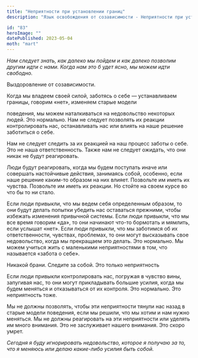 ```yaml
---
title: "Неприятности при установлении границ"
description: "Язык освобождения от созависимости - Неприятности при установлении границ"

id: "83"
heroImage: ""
datePublished: 2023-05-04
moth: "mart"
---
```


_Нам_ _следует_ _знать,_ _как_ _далеко_ _мы_ _пойдем_ _и_ _как_ _далеко_
_позволим_ _другим_ _идти_ _с_ _нами._ _Когда_ _нам_ _это_ _б_ _удет_ _ясно,_
_мы_ _можем_ _идти_ _свободно._

Выздоровление от созависимости.

Когда мы владеем своей силой, заботясь о себе — устанавливаем границы, говорим
«нет», изменяем старые модели

поведения, мы можем наталкиваться на недовольство некоторых людей. Это
нормально. Нам не следует позволять их реакции контролировать нас,
останавливать нас или влиять на наше решение заботиться о себе.

Нам не следует следить за их реакцией на наш процесс заботы о себе. Это не
наша ответственность. Также нам не следует ожидать, что они никак не будут
реагировать.

Люди будут реагировать, когда мы будем поступать иначе или совершать
настойчивые действия, занимаясь собой, особенно, если наше решение каким-то
образом на них влияет. Позвольте им иметь их чувства. Позвольте им иметь их
реакции. Но стойте на своем курсе во что бы то ни стало.

Если люди привыкли, что мы ведем себя определенным образом, то они будут
делать попытки убедить нас оставаться прежними, чтобы избежать изменения
привычной системы. Если люди привыкли, что мы все время говорим «да», то они
начинают что-то бормотать и мямлить, если услышат «нет». Если люди привыкли,
что мы заботимся об их ответственности, чувствах, проблемах, то они могут
высказывать свое недовольство, когда мы прекращаем это делать. Это нормально.
Мы можем учиться жить с маленькими неприятностями в том, что называется
«забота о себе».

Никакой брани. Следите за собой. Это только неприятность

Если люди привыкли контролировать нас, погружая в чувство вины, запугивая нас,
то они могут прикладывать большие усилия, когда мы будем меняться и
отказываться от их контроля. Это нормально. Это неприятность тоже.

Мы не должны позволять, чтобы эти неприятности тянули нас назад в старые
модели поведения, если мы решили, что мы хотим и нам нужно меняться. Мы не
должны реагировать на эти неприятности или уделять им много внимания. Это не
заслуживает нашего внимания. Это скоро умрет.

_Сегодня_ _я_ _буду_ _игнорировать_ _недовольство,_ _которое_ _я_ _получаю_
_за_ _то,_ _что_ _я_ _меняюсь_ _или_ _делаю_ _какие-либо_ _усилия_ _быть_
_собой._
